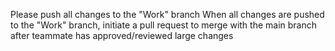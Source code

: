 Please push all changes to the "Work" branch
When all changes are pushed to the "Work" branch, initiate a pull request to merge with the main branch after teammate has approved/reviewed large changes
